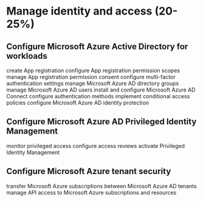 # Manage identity and access (20-25%)

## Configure Microsoft Azure Active Directory for workloads

create App registration
configure App registration permission scopes
manage App registration permission consent
configure multi-factor authentication settings
manage Microsoft Azure AD directory groups
manage Microsoft Azure AD users
install and configure Microsoft Azure AD Connect
configure authentication methods
implement conditional access policies
configure Microsoft Azure AD identity protection

## Configure Microsoft Azure AD Privileged Identity Management

monitor privileged access
configure access reviews
activate Privileged Identity Management

## Configure Microsoft Azure tenant security

transfer Microsoft Azure subscriptions between Microsoft Azure AD tenants
manage API access to Microsoft Azure subscriptions and resources
